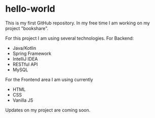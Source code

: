 # hello-world
This is my first GitHub repository.
In my free time I am working on my project "bookshare".

For this project I am using several technologies.
For Backend:
- Java/Kotlin 
- Spring Framework
- IntelliJ IDEA
- RESTful API
- MySQL

For the Frontend area I am using currently
- HTML
- CSS
- Vanilla JS

Updates on my project are coming soon.
